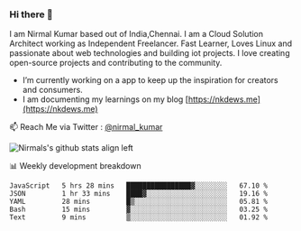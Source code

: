 ### Hi there 👋

 I am Nirmal Kumar based out of India,Chennai. I am a Cloud Solution Architect working as Independent Freelancer. Fast Learner, Loves Linux and passionate about web technologies and building iot projects. I love creating open-source projects and contributing to the community.

- I’m currently working on a app to keep up the inspiration for creators and consumers.
- I am documenting my learnings on my blog [https://nkdews.me](https://nkdews.me)

📫 Reach Me via  Twitter : [@nirmal_kumar](https://twitter.com/nirmal_kumar)

![Nirmals's github stats align left](https://github-readme-stats.vercel.app/api?username=nk-gears&show_icons=true)


📊 Weekly development breakdown

<!--START_SECTION:waka-->
```text
JavaScript   5 hrs 28 mins   ████████████████▓░░░░░░░░   67.10 % 
JSON         1 hr 33 mins    ████▓░░░░░░░░░░░░░░░░░░░░   19.16 % 
YAML         28 mins         █▒░░░░░░░░░░░░░░░░░░░░░░░   05.81 % 
Bash         15 mins         ▓░░░░░░░░░░░░░░░░░░░░░░░░   03.25 % 
Text         9 mins          ▒░░░░░░░░░░░░░░░░░░░░░░░░   01.92 % 
```
<!--END_SECTION:waka-->


